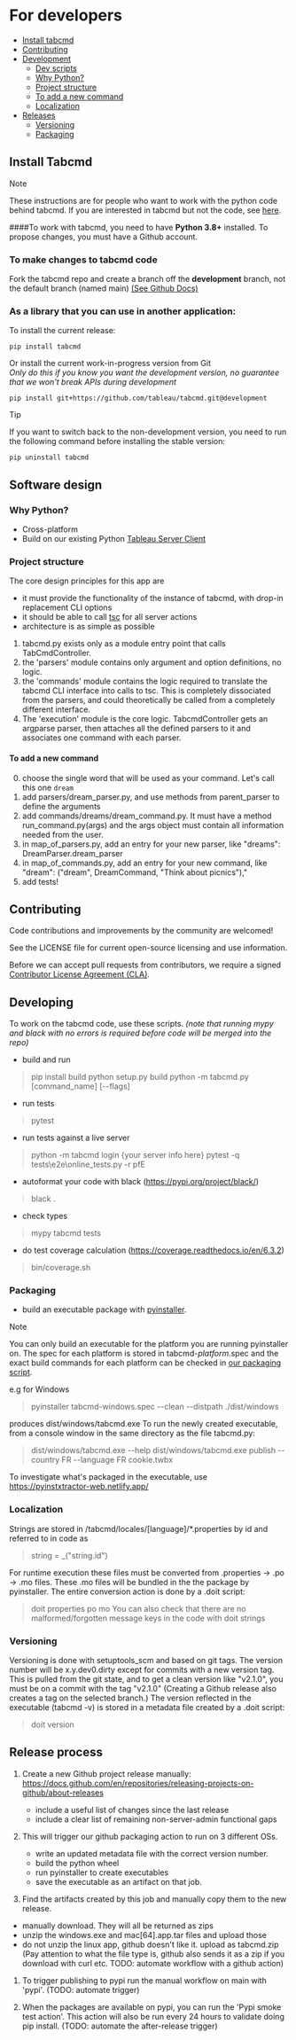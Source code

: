 
# For developers
* [Install tabcmd](#install-tabcmd)
* [Contributing](#contributing)
* [Development](#development)
  * [Dev scripts](#dev-scripts) 
  * [Why Python\?](#why-python)
  * [Project structure](#project-structure)
  * [To add a new command](#to-add-a-new-command)
  * [Localization](#localization)
* [Releases](#releases)
  * [Versioning](#versioning)
  * [Packaging](#packaging)


## Install Tabcmd
> [!NOTE]
> These instructions are for people who want to work with the python code behind tabcmd. If you are interested in tabcmd but not the code, see [here](Readme.md).

####To work with tabcmd, you need to have **Python 3.8+** installed. To propose changes, you must have a Github account.

### To make changes to tabcmd code

Fork the tabcmd repo and create a branch off the **development** branch, not the default branch (named main) [(See Github Docs)](https://docs.github.com/en/pull-requests/collaborating-with-pull-requests/working-with-forks/fork-a-repo)


### As a library that you can use in another application:

To install the current release:
```shell
pip install tabcmd
```

Or install the current work-in-progress version from Git\
*Only do this if you know you want the development version, no guarantee that we won't break APIs during development*

```shell
pip install git+https://github.com/tableau/tabcmd.git@development
```

> [!TIP]
> If you want to switch back to the non-development version, you need to run the following command before installing the stable version:
>
>```shell
>pip uninstall tabcmd
>```

## Software design

### Why Python?

* Cross-platform
* Build on our existing Python [Tableau Server Client](https://github.com/tableau/server-client-python/)


### Project structure
The core design principles for this app are
- it must provide the functionality  of the instance of tabcmd, with drop-in replacement CLI options
- it should be able to call [tsc](https://github.com/tableau/server-client-python/) for all server actions
- architecture is as simple as possible

1. tabcmd.py exists only as a module entry point that calls TabCmdController.
2. the 'parsers' module contains only argument and option definitions, no logic.
3. the 'commands' module contains the logic required to translate the tabcmd CLI interface into calls to tsc. This is completely dissociated from the parsers, and could theoretically be called from a completely different interface.
4. The 'execution' module is the core logic. TabcmdController gets an argparse parser, then attaches all the defined parsers to it and associates one command with each parser.

#### To add a new command
0. choose the single word that will be used as your command. Let's call this one `dream`
1. add parsers/dream_parser.py, and use methods from parent_parser to define the arguments
2. add commands/dreams/dream_command.py. It must have a method run_command.py(args) and the args object must contain all information needed from the user.
3. in map_of_parsers.py, add an entry for your new parser, like "dreams": DreamParser.dream_parser
4. in map_of_commands.py, add an entry for your new command, like "dream": ("dream", DreamCommand, "Think about picnics"),"
5. add tests!

## Contributing

Code contributions and improvements by the community are welcomed!

See the LICENSE file for current open-source licensing and use information. 

Before we can accept pull requests from contributors, we require a signed [Contributor License Agreement (CLA)](http://tableau.github.io/contributing.html).
 

## Developing
To work on the tabcmd code, use these scripts.
_(note that running mypy and black with no errors is required before code will be merged into the repo)_

- build and run
> pip install build
> python setup.py build
> python -m tabcmd.py [command_name] [--flags]

- run tests
> pytest

- run tests against a live server
> python -m tabcmd login {your server info here}
> pytest -q tests\e2e\online_tests.py -r pfE

- autoformat your code with black (https://pypi.org/project/black/)
> black .

- check types 
> mypy tabcmd tests

- do test coverage calculation (https://coverage.readthedocs.io/en/6.3.2)
> bin/coverage.sh


### Packaging 
- build an executable package with [pyinstaller](https://github.com/pyinstaller/pyinstaller). 
> [!NOTE]
> You can only build an executable for the platform you are running pyinstaller on. The spec for each platform is stored in tabcmd-*platform*.spec and the exact build commands for each platform can be checked in [our packaging script](.github/workflows//package.yml).

e.g for Windows
> pyinstaller tabcmd-windows.spec --clean --distpath ./dist/windows

produces dist/windows/tabcmd.exe
To run the newly created executable, from a console window in the same directory as the file tabcmd.py:

> dist/windows/tabcmd.exe --help
> dist/windows/tabcmd.exe publish --country FR --language FR cookie.twbx

To investigate what's packaged in the executable, use https://pyinstxtractor-web.netlify.app/



### Localization

Strings are stored in /tabcmd/locales/[language]/*.properties by id and referred to in code as 
> string = _("string.id")

For runtime execution these files must be converted from .properties -> .po -> .mo files. These .mo files will be bundled in the the package by pyinstaller. The entire conversion action is done by a .doit script:
> doit properties po mo
You can also check that there are no malformed/forgotten message keys in the code with 
> doit strings

### Versioning

Versioning is done with setuptools_scm and based on git tags. The version number will be x.y.dev0.dirty except for commits with a new version tag.
 This is pulled from the git state, and to get a clean version like "v2.1.0", you must be on a commit with the tag "v2.1.0" (Creating a Github release also creates a tag on the selected branch.) 
The version reflected in the executable (tabcmd -v) is stored in a metadata file created by a .doit script:
> doit version

## Release process

1. Create a new Github project release manually: https://docs.github.com/en/repositories/releasing-projects-on-github/about-releases
    - include a useful list of changes since the last release
    - include a clear list of remaining non-server-admin functional gaps

1. This will trigger our github packaging action to run on 3 different OSs.
    - write an updated metadata file with the correct version number.
    - build the python wheel
    - run pyinstaller to create executables
    - save the executable as an artifact on that job.

1. Find the artifacts created by this job and manually copy them to the new release. 
- manually download. They will all be returned as zips
- unzip the windows.exe and mac[64].app.tar files and upload those
- do not unzip the linux app, github doesn't like it. upload as tabcmd.zip
(Pay attention to what the file type is, github also sends it as a zip if you download with curl etc. TODO: automate workflow with a github action)

1. To trigger publishing to pypi run the manual workflow on main with 'pypi'. (TODO: automate trigger)

1. When the packages are available on pypi, you can run the 'Pypi smoke test action'. This action will also be run every 24 hours to validate doing pip install. (TODO: automate the after-release trigger)


